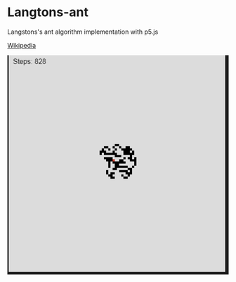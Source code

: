 # Langtons-ant
Langstons's ant algorithm implementation with p5.js

[Wikipedia](https://en.wikipedia.org/wiki/Langton%27s_ant)

![Alt text](doc/ss.png?raw=true "Title")
